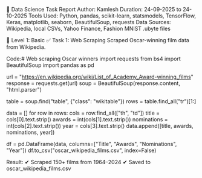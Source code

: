 📘 Data Science Task Report
Author: Kamlesh 
Duration: 24-09-2025 to 24-10-2025 
Tools Used: Python, pandas, scikit-learn, statsmodels, TensorFlow, Keras, matplotlib, seaborn, BeautifulSoup, requests 
Data Sources: Wikipedia, local CSVs, Yahoo Finance, Fashion MNIST .ubyte files

🔹 Level 1: Basic
✅ Task 1: Web Scraping
Scraped Oscar-winning film data from Wikipedia.

Code:# Web scraping Oscar winners
import requests
from bs4 import BeautifulSoup
import pandas as pd

url = "https://en.wikipedia.org/wiki/List_of_Academy_Award-winning_films"
response = requests.get(url)
soup = BeautifulSoup(response.content, "html.parser")

table = soup.find("table", {"class": "wikitable"})
rows = table.find_all("tr")[1:]

data = []
for row in rows:
    cols = row.find_all(["th", "td"])
    title = cols[0].text.strip()
    awards = int(cols[1].text.strip())
    nominations = int(cols[2].text.strip())
    year = cols[3].text.strip()
    data.append([title, awards, nominations, year])

df = pd.DataFrame(data, columns=["Title", "Awards", "Nominations", "Year"])
df.to_csv("oscar_wikipedia_films.csv", index=False)

Result: 
✔ Scraped 150+ films from 1964–2024 
✔ Saved to oscar_wikipedia_films.csv
